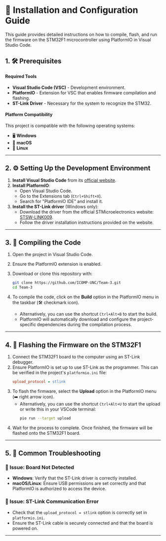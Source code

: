 
# 🚀 Installation and Configuration Guide

This guide provides detailed instructions on how to compile, flash, and run the firmware on the STM32F1 microcontroller using PlatformIO in Visual Studio Code.

## 1. 🛠️ Prerequisites

#### Required Tools
- **Visual Studio Code (VSC)** - Development environment.
- **PlatformIO** - Extension for VSC that enables firmware compilation and flashing.
- **ST-Link Driver** - Necessary for the system to recognize the STM32.

#### Platform Compatibility
This project is compatible with the following operating systems:
- 🖥️ **Windows**
- 🍏 **macOS**
- 🐧 **Linux**

---

## 2. ⚙️ Setting Up the Development Environment

1. **Install Visual Studio Code** from its [official website](https://code.visualstudio.com/).
2. **Install PlatformIO**:
   - Open Visual Studio Code.
   - Go to the Extensions tab (`Ctrl+Shift+X`).
   - Search for "PlatformIO IDE" and install it.
3. **Install the ST-Link driver** (Windows only):
   - Download the driver from the official STMicroelectronics website: [STSW-LINK009](https://www.st.com/en/development-tools/stsw-link009.html).
   - Follow the driver installation instructions provided on the website.

---

## 3. 🧩 Compiling the Code

1. Open the project in Visual Studio Code.
2. Ensure the PlatformIO extension is enabled.
3. Download or clone this repository with:

   ```sh
   git clone https://github.com/ICOMP-UNC/Team-3.git
   cd Team-3
   ```

4. To compile the code, click on the **Build** option in the PlatformIO menu in the taskbar (🛠️ checkmark icon).
   - Alternatively, you can use the shortcut `Ctrl+Alt+B` to start the build.
   - PlatformIO will automatically download and configure the project-specific dependencies during the compilation process.

---

## 4. 🔌 Flashing the Firmware on the STM32F1

1. Connect the STM32F1 board to the computer using an ST-Link debugger.
2. Ensure PlatformIO is set up to use ST-Link as the programmer. This can be verified in the project's `platformio.ini` file:
   ```ini
   upload_protocol = stlink
   ```
3. To flash the firmware, select the **Upload** option in the PlatformIO menu (➡️ right arrow icon).
    - Alternatively, you can use the shortcut `Ctrl+Alt+U` to start the upload or write this in your VSCode terminal:
      ```sh
      pio run --target upload
      ```
4. Wait for the process to complete. Once finished, the firmware will be flashed onto the STM32F1 board.

---

## 5. 🐛 Common Troubleshooting

### 🛑 Issue: Board Not Detected
   - **Windows**: Verify that the ST-Link driver is correctly installed.
   - **macOS/Linux**: Ensure USB permissions are set correctly and that PlatformIO is authorized to access the device.

### 🛑 Issue: ST-Link Communication Error
   - Check that the `upload_protocol = stlink` option is correctly set in `platformio.ini`.
   - Ensure the ST-Link cable is securely connected and that the board is powered on.

---
